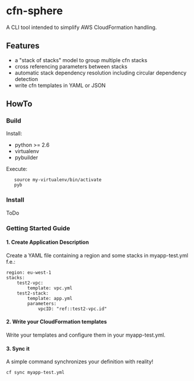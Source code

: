 # cfn-sphere
A CLI tool intended to simplify AWS CloudFormation handling.

## Features
- a "stack of stacks" model to group multiple cfn stacks
- cross referencing parameters between stacks
- automatic stack dependency resolution including circular dependency detection
- write cfn templates in YAML or JSON

## HowTo
### Build

Install:

* python >= 2.6
* virtualenv
* pybuilder

Execute:

	   source my-virtualenv/bin/activate
	   pyb


### Install

ToDo


### Getting Started Guide

#### 1. Create Application Description
Create a YAML file containing a region and some stacks in myapp-test.yml f.e.:

	region: eu-west-1
	stacks:
  		test2-vpc:
    		template: vpc.yml
  		test2-stack:
    		template: app.yml
    		parameters:
      			vpcID: "ref::test2-vpc.id"
      			
#### 2. Write your CloudFormation templates
Write your templates and configure them in your myapp-test.yml.

#### 3. Sync it
A simple command synchronizes your definition with reality!

	cf sync myapp-test.yml